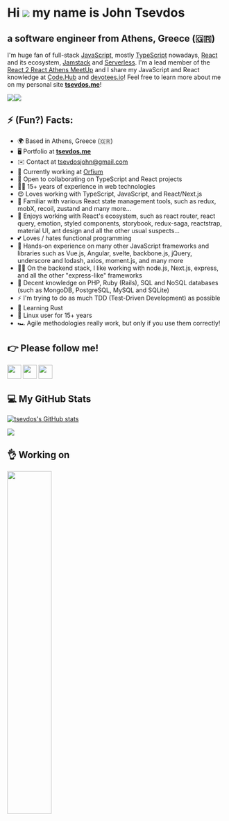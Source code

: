 # Hi ![](https://user-images.githubusercontent.com/18350557/176309783-0785949b-9127-417c-8b55-ab5a4333674e.gif) my name is John Tsevdos

## a software engineer from Athens, Greece (🇬🇷)

I'm huge fan of full-stack [JavaScript](https://developer.mozilla.org/en-US/docs/Web/JavaScript), mostly [TypeScript](https://www.typescriptlang.org/) nowadays, [React](https://reactjs.org/) and its ecosystem, [Jamstack](https://jamstack.org/) and [Serverless](https://en.wikipedia.org/wiki/Serverless_computing). I'm a lead member of the [React 2 React Athens MeetUp](https://www.meetup.com/react-to-react-athens-meetup/) and I share my JavaScript and React knowledge at [Code.Hub](https://www.codehub.gr/codelearn/our-instructors/) and [devotees.io](https://devotees.io/)! Feel free to learn more about me on my personal site **[tsevdos.me](https://tsevdos.me/)**!

<p align="left">
<a href="https://www.github.com/tsevdos" target="_blank" rel="noreferrer"><img
src="https://img.shields.io/github/followers/tsevdos?logo=github&style=for-the-badge&color=0891b2&labelColor=1c1917" /></a><a href="https://www.twitter.com/tsevdos" target="_blank" rel="noreferrer"><img
src="https://img.shields.io/twitter/follow/tsevdos?logo=twitter&style=for-the-badge&color=0891b2&labelColor=1c1917"
/></a></p>

## ⚡ (Fun?) Facts:

- 🌍 Based in Athens, Greece (🇬🇷)
- 🖥️ Portfolio at **[tsevdos.me](http://tsevdos.me)**
- ✉️ Contact at [tsevdosjohn@gmail.com](mailto:tsevdosjohn@gmail.com)
- 💼 Currently working at [Orfium](http://orfium.com)
- 🤝 Open to collaborating on TypeScript and React projects
- 💪🏻 15+ years of experience in web technologies
- 😍 Loves working with TypeScript, JavaScript, and React/Next.js
- 🔧 Familiar with various React state management tools, such as redux, mobX, recoil, zustand and many more...
- 🔨 Enjoys working with React's ecosystem, such as react router, react query, emotion, styled components, storybook, redux-saga, reactstrap, material UI, ant design and all the other usual suspects...
- 💕 Loves / hates functional programming
- 🤫 Hands-on experience on many other JavaScript frameworks and libraries such as Vue.js, Angular, svelte, backbone.js, jQuery, underscore and lodash, axios, moment.js, and many more
- 👨‍💼 On the backend stack, I like working with node.js, Next.js, express, and all the other "express-like" frameworks
- 😬 Decent knowledge on PHP, Ruby (Rails), SQL and NoSQL databases (such as MongoDB, PostgreSQL, MySQL and SQLite)
- ⚡ I'm trying to do as much TDD (Test-Driven Development) as possible
- 🧠 Learning Rust
- 🐧 Linux user for 15+ years
- 🏎 Agile methodologies really work, but only if you use them correctly!

## 👉 Please follow me!

<p align="left"> <a href="https://www.github.com/tsevdos" target="_blank" rel="noreferrer"><img src="https://raw.githubusercontent.com/danielcranney/readme-generator/main/public/icons/socials/github-dark.svg" width="32" height="32" /></a> <a href="https://www.linkedin.com/in/tsevdosjohn" target="_blank" rel="noreferrer"><img src="https://raw.githubusercontent.com/danielcranney/readme-generator/main/public/icons/socials/linkedin.svg" width="32" height="32" /></a> <a href="https://www.twitter.com/tsevdos" target="_blank" rel="noreferrer"><img src="https://raw.githubusercontent.com/danielcranney/readme-generator/main/public/icons/socials/twitter.svg" width="32" height="32" /></a></p>

## 💻 My GitHub Stats

<a href="http://www.github.com/tsevdos"><img src="https://github-readme-stats.vercel.app/api?username=tsevdos&show_icons=true&hide=&count_private=true&title_color=0891b2&text_color=ffffff&icon_color=0891b2&bg_color=1c1917&hide_border=true&show_icons=true" alt="tsevdos's GitHub stats" /></a>

<a href="http://www.github.com/tsevdos"><img src="https://github-readme-streak-stats.herokuapp.com/?user=tsevdos&stroke=ffffff&background=1c1917&ring=0891b2&fire=0891b2&currStreakNum=ffffff&currStreakLabel=0891b2&sideNums=ffffff&sideLabels=ffffff&dates=ffffff&hide_border=true" /></a>

<!-- <a href="https://github.com/tsevdos" align="left"><img src="https://github-readme-stats.vercel.app/api/top-langs/?username=tsevdos&langs_count=10&title_color=0891b2&text_color=ffffff&icon_color=0891b2&bg_color=1c1917&hide_border=true&locale=en&custom_title=Top%20%Languages" alt="Top Languages" /></a> -->

## 👌 Working on

<a href="https://github.com/tsevdos/tsevdos/npm-packages" align="left"><img align="left" width="45%" src="https://github-readme-stats.vercel.app/api/pin/?username=tsevdos&repo=npm-packages&title_color=0891b2&text_color=ffffff&icon_color=0891b2&bg_color=1c1917&hide_border=true&locale=en" /></a>
